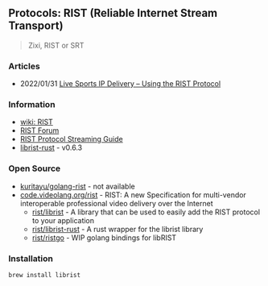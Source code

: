## Protocols: RIST (Reliable Internet Stream Transport)
> Zixi, RIST or SRT

### Articles
- 2022/01/31 [Live Sports IP Delivery – Using the RIST Protocol](https://www.cerberus.tech/using-the-rist-protocol/)


### Information
- [wiki: RIST](https://en.wikipedia.org/wiki/Reliable_Internet_Stream_Transport)
- [RIST Forum](https://www.rist.tv/)
- [RIST Protocol Streaming Guide](https://obsproject.com/kb/rist-protocol-streaming-guide)
- [librist-rust](https://crates.io/crates/librist-rust) - v0.6.3


### Open Source
- [kuritayu/golang-rist](https://github.com/kuritayu/golang-rist) - not available
- [code.videolang.org/rist](https://code.videolan.org/rist) - RIST: A new Specification for multi-vendor interoperable professional video delivery over the Internet
	- [rist/librist](https://code.videolan.org/rist/librist) - A library that can be used to easily add the RIST protocol to your application
	- [rist/librist-rust](https://code.videolan.org/rist/librist-rust) - A rust wrapper for the librist library
	- [rist/ristgo](https://code.videolan.org/rist/ristgo) - WIP golang bindings for libRIST



### Installation
```
brew install librist
```

